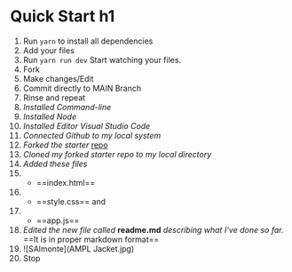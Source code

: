 # Quick Start h1

1. Run `yarn` to install all dependencies
2. Add your files
3. Run `yarn run dev` Start watching your files.
4. Fork
5. Make changes/Edit
6. Commit directly to MAIN Branch
7. Rinse and repeat
8. *Installed Command-line*
9. *Installed Node*
10. *Installed Editor Visual Studio Code*
11. *Connected Github to my local system*
12. *Forked the starter* [repo](https://github.com/msimbo/starter)
13. *Cloned my forked starter repo to my local directory*
14. *Added these files*
15. * ==index.html==
16. * ==style.css== and
17. * ==app.js==
18. *Edited the new file called* **readme.md** *describing what I’ve done so far.* ==It is in proper markdown format==
19. ![SAlmonte](AMPL Jacket.jpg)
20. Stop
